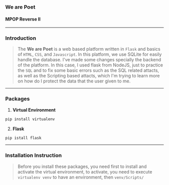 ### We are Poet
#### MPOP Reverse II

---
### Introduction
> The **We are Poet** is a web based platform written in `Flask` and basics of `HTML`, `CSS`, and `Javascript`. In this platform, we use SQLite for easily handle the database. I've made some changes specially the backend of the platform. In this case, I used flask from NodeJS, just to practice the `SQL` and to fix some basic errors such as the SQL related attacts, as well as the Scripting based attacts, which I'm trying to learn more on how do I protect the data that the user given to me.

---
### Packages
1. **Virtual Environment**
```Bash
pip install virtualenv
```

2. **Flask**
```Bash
pip istall flask
```

---
### Installation Instruction
> Before you install these packages, you need first to install and activate the virtual environment, to activate, you need to execute `virtualenv venv` to have an environment, then `venv/Scripts/`